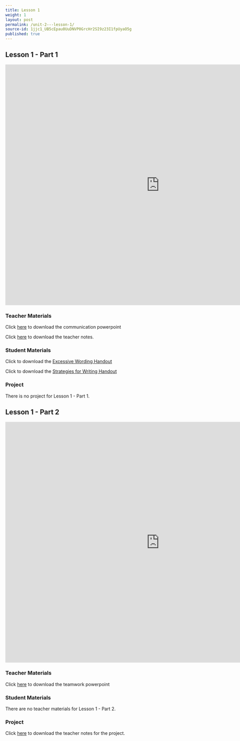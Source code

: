 ```yaml
---
title: Lesson 1
weight: 1
layout: post
permalink: /unit-2---lesson-1/
source-id: 1jjc1_UB5cEpau0UuDNVP0GrcHr2SI9z23I1fpUyaO5g
published: true
---
```


## Lesson 1 - Part 1

<iframe width="960" height="749" src="https://www.youtube.com/embed/243d47ube_k" frameborder="0" allow="autoplay; encrypted-media" allowfullscreen></iframe>

### Teacher Materials

Click <a href="https://docs.google.com/presentation/d/1p_19jVihgD-P2X3Cwd3x8Szr8raeMC2h_VLlvV7vLuI/edit?usp=sharing" target="_blank">here</a> to download the communication powerpoint 

Click <a href="https://docs.google.com/document/d/1aOHItCfYRcBMn56tGh1V8pKa0uOJBRGKdnyv2DsVeZQ/edit?usp=sharing" target="_blank">here</a> to download the teacher notes. 

### Student Materials

Click to download the <a href="../StudentHandoutExcessiveWording.pdf" download>Excessive Wording Handout</a>

Click to download the <a href="../StudentHandoutStrategiesforWriting.pdf" download>Strategies for Writing Handout</a>

### Project

There is no project for Lesson 1 - Part 1.

## Lesson 1 - Part 2 

<iframe src="https://docs.google.com/presentation/d/e/2PACX-1vRlYS7DMQgwodnup3dJ5SUs6j3QOD73zEDXaqrm3xRtSonQ4h7ktkGmsXrxQCvPyriw25vtUh4-g9LI/embed?start=false&loop=false&delayms=3000" frameborder="0" width="960" height="749" allowfullscreen="true" mozallowfullscreen="true" webkitallowfullscreen="true"></iframe>

### Teacher Materials 

Click <a href="https://docs.google.com/presentation/d/1uciGaeQxhUK557b4o6pi-V6PKfIG9uVaUSTOp6OKKnM/edit?usp=sharing" target="_blank">here</a> to download the teamwork powerpoint 

### Student Materials 

There are no teacher materials for Lesson 1 - Part 2.

### Project 

Click <a href="https://docs.google.com/document/d/14FeVCNtfP4-VhXfh7n_yLhAt-7uQeXo4Dru8_viErRU/edit?usp=sharing" target="_blank">here</a> to download the teacher notes for the project. 